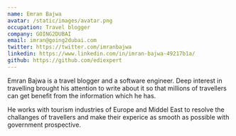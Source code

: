 ```yaml
---
name: Emran Bajwa
avatar: /static/images/avatar.png
occupation: Travel blogger
company: GOING2DUBAI
email: imran@going2dubai.com
twitter: https://twitter.com/imranbajwa
linkedin: https://www.linkedin.com/in/imran-bajwa-49217b1a/
github: https://github.com/ediexpert
---
```


Emran Bajwa is a travel blogger and a software engineer. Deep interest in travelling brought his attention to write about it so that millions of travellers can get benefit from the information which he has.

He works with tourism industries of Europe and Middel East to resolve the challanges of travellers and make their experice as smooth as possible with government prospective.
